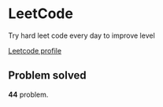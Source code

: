# LeetCode

Try hard leet code every day to improve level

[ Leetcode profile ](https://leetcode.com/u/orgball2608/)

## Problem solved

**44** problem.
